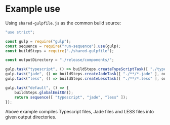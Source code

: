 # Example use

Using `shared-gulpfile.js` as the common build source:

```js
"use strict";

const gulp = require("gulp");
const sequence = require("run-sequence").use(gulp);
const buildSteps = require("./shared-gulpfile");

const outputDirectory = "./release/components/";

gulp.task("typescript", () => buildSteps.createTypeScriptTask([ "./types/**/*.d.ts", "./library/**/*.ts" ], outputDirectory));
gulp.task("jade", () => buildSteps.createJadeTask([ "./**/*.jade" ], outputDirectory));
gulp.task("less", () => buildSteps.createLessTask([ "./**/*.less" ], outputDirectory));

gulp.task("default", () => {
    buildSteps.globalEmitOn();
    return sequence([ "typescript", "jade", "less" ]);
});

```
Above example compiles Typescript files, Jade files and LESS files into given output directories.
